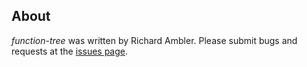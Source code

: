 ## About

*function-tree* was written by Richard Ambler. Please submit bugs and requests at the [issues page](https://github.com/ram6ler/function-tree/issues).